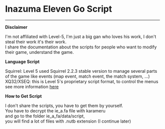 # Inazuma Eleven Go Script
___________________________________________________________________________
**Disclaimer**

I'm not affiliated with Level-5, I'm just a big gan who loves his work, I don't steal their work it's their work.  
I share the documentation about the scripts for people who want to modify their game, understand the game.

**Language Script**

Squirrel: Level 5 used Squirrel 2.2.3 stable version to manage several parts of the game like events (map event, match event, the match system, ...)   
XQ32/XSEQ: this is Level 5's proprietary script format, to control the menus see more information [here](https://github.com/onepiecefreak3/XtractQuery)

**How to Get Script**

I don't share the scripts, you have to get them by yourself.  
You have to decrypt the ie_a.fa file with karameru   
and go to the folder ie_a_fa/data/script,  
you will find a lot of files with .nutb extension (I continue later)
